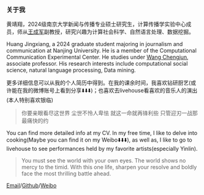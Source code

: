 ### 关于我
黄靖翔，2024级南京大学新闻与传播专业硕士研究生，计算传播学实验中心成员，师从[王成军](https://chengjun.github.io/)副教授，研究兴趣为计算社会科学、自然语言处理、数据挖掘。

Huang Jingxiang, a 2024 graduate student majoring in journalism and communication at Nanjing University. He is a member of the Computational Communication Experimental Center. He studies under [Wang Chengjun](https://Chengjun.github.io/), associate professor. His research interests include computational social science, natural language processing, Data mining.

更多详细信息可以从我的个人简历中得到。在我的课余时间，我喜欢钻研厨艺(或许能在我的微博账号上看到分享⬇️⬇️⬇️)；也喜欢去livehouse看喜欢的音乐人的演出(本人特别喜欢银临)
> 你要亲眼看尽这世界 尘世不怜人卑怯 就这一命就再锋利些 只管迎刃一战那最痛快的约

You can find more detailed info at my CV. In my free time, I like to delve into cooking(Maybe you can find it on my Weibo⬇️⬇️⬇️), as well as, I like to go to livehouse to see performances held by my favorite artists(especially Yinlin).
> You must see the world with your own eyes. The world shows no mercy to the timid. With this one life, sharpen your resolve and boldly face the most thrilling battle ahead.

[Email](raconz1211@gmail.com)/[Github](https://github.com/Huang-Jingxiang)/[Weibo](https://weibo.com/u/7313617592)
